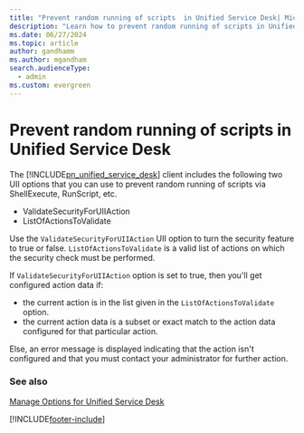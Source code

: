 ```yaml
---
title: "Prevent random running of scripts  in Unified Service Desk| MicrosoftDocs"
description: "Learn how to prevent random running of scripts in Unified Service Desk using UII options."
ms.date: 06/27/2024
ms.topic: article
author: gandhamm
ms.author: mgandham
search.audienceType: 
  - admin
ms.custom: evergreen
---
```

# Prevent random running of scripts in Unified Service Desk

The [!INCLUDE[pn_unified_service_desk](../../includes/pn-unified-service-desk.md)] client includes the following two UII options that you can use to prevent random running of scripts via ShellExecute, RunScript, etc.
  
- ValidateSecurityForUIIAction
- ListOfActionsToValidate

Use the `ValidateSecurityForUIIAction` UII option to turn the security feature to true or false. `ListOfActionsToValidate` is a valid list of actions on which the security check must be performed.

If `ValidateSecurityForUIIAction` option is set to true, then you'll get configured action data if:
- the current action is in the list given in the `ListOfActionsToValidate` option.
- the current action data is a subset or exact match to the action data configured for that particular action.

Else, an error message is displayed indicating that the action isn't configured and that you must contact your administrator for further action.

  
### See also

 [Manage Options for Unified Service Desk](../../unified-service-desk/admin/manage-options-unified-service-desk.md)


[!INCLUDE[footer-include](../../includes/footer-banner.md)]
